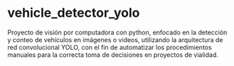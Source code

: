 # vehicle_detector_yolo
Proyecto de visión por computadora con python, enfocado en la detección y conteo de vehículos en imágenes o videos, utilizando la arquitectura de red convolucional YOLO, con el fin de automatizar los procedimientos manuales para la correcta toma de decisiones en proyectos de vialidad.
